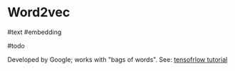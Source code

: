 # Word2vec
#text #embedding 

#todo

Developed by Google; works with "bags of words". See: [tensofrlow tutorial](https://www.tensorflow.org/tutorials/word2vec/index.html)